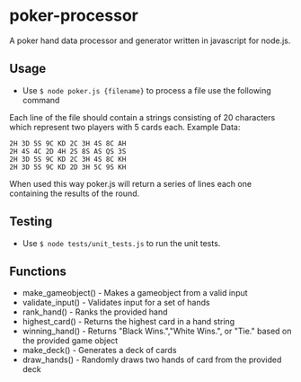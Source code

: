 # poker-processor
A poker hand data processor and generator written in javascript for node.js.

## Usage
 * Use ```$ node poker.js {filename}``` to process a file use the following command 

Each line of the file should contain a strings consisting of 20 characters which represent two players with 5 cards each. Example Data:
```
2H 3D 5S 9C KD 2C 3H 4S 8C AH
2H 4S 4C 2D 4H 2S 8S AS QS 3S
2H 3D 5S 9C KD 2C 3H 4S 8C KH
2H 3D 5S 9C KD 2D 3H 5C 9S KH
```

When used this way poker.js will return a series of lines each one containing the results of the round.

## Testing
 * Use ```$ node tests/unit_tests.js``` to run the unit tests.

## Functions
* make_gameobject() - Makes a gameobject from a valid input
* validate_input() - Validates input for a set of hands
* rank_hand() - Ranks the provided hand
* highest_card() - Returns the highest card in a hand string
* winning_hand() - Returns "Black Wins.","White Wins.", or "Tie." based on the provided game object
* make_deck() - Generates a deck of cards
* draw_hands() - Randomly draws two hands of card from the provided deck